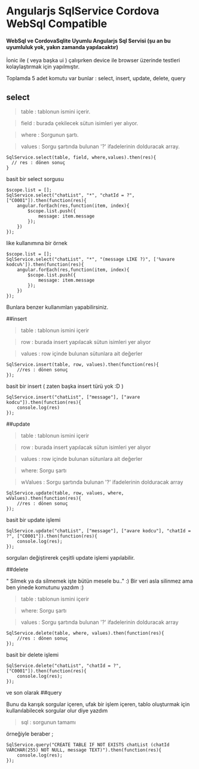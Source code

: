 # Angularjs SqlService Cordova WebSql Compatible
#### WebSql ve CordovaSqlite Uyumlu Angularjs Sql Servisi (şu an bu uyumluluk yok, yakın zamanda yapılacaktır)

İonic ile ( veya başka ui ) çalışırken device ile browser üzerinde testleri kolaylaştırmak için yapılmıştır.

Toplamda 5 adet komutu var bunlar : select, insert, update, delete, query

## select

> table : tablonun ismini içerir.

>  field : burada çekilecek sütun isimleri yer alıyor.

>  where : Sorgunun şartı.

>  values : Sorgu şartında bulunan '?' ifadelerinin dolduracak array.


```
SqlService.select(table, field, where,values).then(res){ 
  // res : dönen sonuç
}
```

basit bir select sorgusu
```
$scope.list = [];
SqlService.select("chatList", "*", "chatId = ?", ["C0001"]).then(function(res){
	angular.forEach(res,function(item, index){
		$scope.list.push({
			message: item.message
		});
	})
});
```
like kullanımına bir örnek
```
$scope.list = [];
SqlService.select("chatList", "*", "(message LIKE ?)", ['%avare kodcu%']).then(function(res){
	angular.forEach(res,function(item, index){
		$scope.list.push({
			message: item.message
		});
	})
});
```
Bunlara benzer kullanımları yapabilirsiniz.

##insert

> table : tablonun ismini içerir

>  row : burada insert yapılacak sütun isimleri yer alıyor

>  values :  row içinde bulunan sütunlara ait değerler

```
SqlService.insert(table, row, values).then(function(res){
	//res : dönen sonuç
});
```
basit bir insert ( zaten başka insert türü yok :D )
```
SqlService.insert("chatList", ["message"], ["avare kodcu"]).then(function(res){
	console.log(res)
});
```

##update


> table : tablonun ismini içerir

>  row : burada insert yapılacak sütun isimleri yer alıyor

>  values : row içinde bulunan sütunlara ait değerler

>  where: Sorgu şartı

>  wValues : Sorgu şartında bulunan '?' ifadelerinin dolduracak array

```
SqlService.update(table, row, values, where, wValues).then(function(res){
	//res : dönen sonuç
});
```
basit bir update işlemi
```
SqlService.update("chatList", ["message"], ["avare kodcu"], "chatId = ?", ["C0001"]).then(function(res){
	console.log(res);
});
```
sorguları değiştirerek çeşitli update işlemi yapılabilir.

##delete

" Silmek ya da silmemek işte bütün mesele bu.." :) Bir veri asla silinmez ama ben yinede komutunu yazdım :)
> table : tablonun ismini içerir

>  where: Sorgu şartı

>  values : Sorgu şartında bulunan '?' ifadelerinin dolduracak array

```
SqlService.delete(table, where, values).then(function(res){
	//res : dönen sonuç
});
```
basit bir delete işlemi
```
SqlService.delete("chatList", "chatId = ?", ["C0001"]).then(function(res){
	console.log(res);
});
```
ve son olarak 
##query

Bunu da karışık sorgular içeren, ufak bir işlem içeren, tablo oluşturmak için kullanılabilecek sorgular olur diye yazdım

> sql :  sorgunun tamamı

örneğiyle beraber ;
```
SqlService.query("CREATE TABLE IF NOT EXISTS chatList (chatId VARCHAR(255) NOT NULL, message TEXT)").then(function(res){
	console.log(res);
});
```

